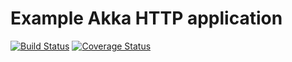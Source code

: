 Example Akka HTTP application
==========

[![Build Status](https://travis-ci.org/mkuthan/example-spray.svg?branch=master)](https://travis-ci.org/mkuthan/example-spray) [![Coverage Status](https://img.shields.io/coveralls/mkuthan/example-spray.svg)](https://coveralls.io/r/mkuthan/example-spray?branch=master)
